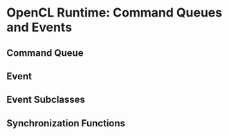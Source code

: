 OpenCL Runtime: Command Queues and Events
=========================================

Command Queue
-------------

Event
-----

Event Subclasses
----------------

Synchronization Functions
-------------------------
